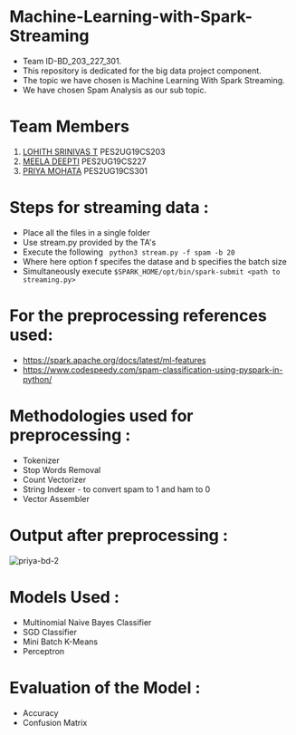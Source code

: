 # Machine-Learning-with-Spark-Streaming
- Team ID-BD_203_227_301.
- This repository is dedicated for the big data project component.
- The topic we have chosen is Machine Learning With Spark Streaming.
- We have chosen Spam Analysis as our sub topic.

# Team Members

1) [LOHITH SRINIVAS T](https://github.com/lohith261201) PES2UG19CS203 
2) [MEELA DEEPTI](https://github.com/Priya2410) PES2UG19CS227
3) [PRIYA MOHATA](https://github.com/deeptimeela) PES2UG19CS301 


# Steps for streaming data :
- Place all the files in a single folder 
- Use stream.py provided by the TA's 
- Execute the following ``` python3 stream.py -f spam -b 20```
- Where here option f specifes the datase and b specifies the batch size
- Simultaneously execute ```$SPARK_HOME/opt/bin/spark-submit <path to streaming.py>```

# For the preprocessing references used: 
-  https://spark.apache.org/docs/latest/ml-features
-  https://www.codespeedy.com/spam-classification-using-pyspark-in-python/

# Methodologies used for preprocessing :
- Tokenizer
- Stop Words Removal
- Count Vectorizer
- String Indexer - to convert spam to 1 and ham to 0
- Vector Assembler

# Output after preprocessing : 
![priya-bd-2](https://user-images.githubusercontent.com/56394628/144718670-49e91e19-b757-4be1-b550-83362f80145b.png)

# Models Used :
- Multinomial Naive Bayes Classifier
- SGD Classifier 
- Mini Batch K-Means
- Perceptron 

# Evaluation of the Model :
- Accuracy
- Confusion Matrix 
